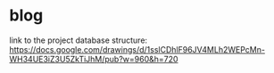# blog

link to the project database structure:
https://docs.google.com/drawings/d/1sslCDhlF96JV4MLh2WEPcMn-WH34UE3iZ3U5ZkTiJhM/pub?w=960&h=720

